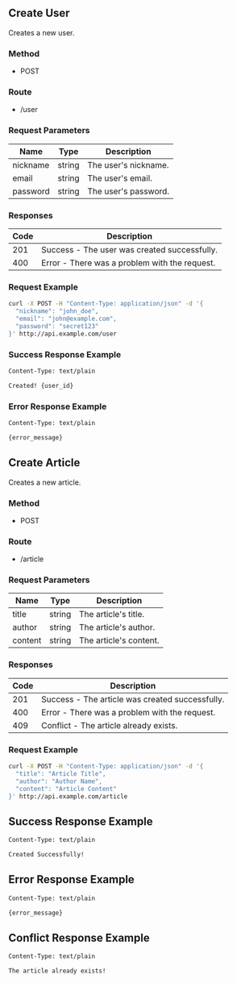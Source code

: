## Create User

Creates a new user.

### Method
- POST

### Route
- /user

### Request Parameters
| Name        | Type   | Description        |
|-------------|--------|------------------|
| nickname    | string | The user's nickname. |
| email       | string | The user's email. |
| password    | string | The user's password. |

### Responses
| Code | Description                 |
|--------|---------------------------|
| 201    | Success - The user was created successfully. |
| 400    | Error - There was a problem with the request. |

### Request Example
```bash
curl -X POST -H "Content-Type: application/json" -d '{
  "nickname": "john_doe",
  "email": "john@example.com",
  "password": "secret123"
}' http://api.example.com/user
```

### Success Response Example 

```HTTP/1.1 201 Created
Content-Type: text/plain

Created! {user_id}
```
### Error Response Example
```HTTP/1.1 400 Bad Request
Content-Type: text/plain

{error_message}
```





## Create Article

Creates a new article.

### Method
- POST

### Route
- /article

### Request Parameters
| Name        | Type   | Description        |
|-------------|--------|------------------|
| title       | string | The article's title. |
| author      | string | The article's author. |
| content     | string | The article's content. |

### Responses
| Code | Description                 |
|--------|---------------------------|
| 201    | Success - The article was created successfully. |
| 400    | Error - There was a problem with the request. |
| 409    | Conflict - The article already exists. |

### Request Example
```bash
curl -X POST -H "Content-Type: application/json" -d '{
  "title": "Article Title",
  "author": "Author Name",
  "content": "Article Content"
}' http://api.example.com/article

```
## Success Response Example
```HTTP/1.1 201 Created
Content-Type: text/plain

Created Successfully!
```
## Error Response Example
```HTTP/1.1 400 Bad Request
Content-Type: text/plain

{error_message}
```
## Conflict Response Example
```HTTP/1.1 409 Conflict
Content-Type: text/plain

The article already exists!
